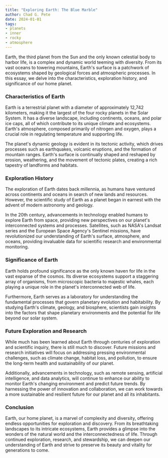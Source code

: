 ```yaml
---
title: "Exploring Earth: The Blue Marble"
author: Chad G. Pete
date: 2024-01-01
tags:
- planets
- inner
- rocky
- atmosphere
---
```


Earth, the third planet from the Sun and the only known celestial body to harbor life, is a complex and dynamic world teeming with diversity. From its vast oceans to towering mountains, Earth's surface is a patchwork of ecosystems shaped by geological forces and atmospheric processes. In this essay, we delve into the characteristics, exploration history, and significance of our home planet.

### Characteristics of Earth

Earth is a terrestrial planet with a diameter of approximately 12,742 kilometers, making it the largest of the four rocky planets in the Solar System. It has a diverse landscape, including continents, oceans, and polar ice caps, all of which contribute to its unique climate and ecosystems. Earth's atmosphere, composed primarily of nitrogen and oxygen, plays a crucial role in regulating temperature and supporting life.

The planet's dynamic geology is evident in its tectonic activity, which drives processes such as earthquakes, volcanic eruptions, and the formation of mountain ranges. Earth's surface is continually shaped and reshaped by erosion, weathering, and the movement of tectonic plates, creating a rich tapestry of landforms and habitats.

### Exploration History

The exploration of Earth dates back millennia, as humans have ventured across continents and oceans in search of new lands and resources. However, the scientific study of Earth as a planet began in earnest with the advent of modern astronomy and geology.

In the 20th century, advancements in technology enabled humans to explore Earth from space, providing new perspectives on our planet's interconnected systems and processes. Satellites, such as NASA's Landsat series and the European Space Agency's Sentinel missions, have revolutionized our understanding of Earth's surface, atmosphere, and oceans, providing invaluable data for scientific research and environmental monitoring.

### Significance of Earth

Earth holds profound significance as the only known haven for life in the vast expanse of the cosmos. Its diverse ecosystems support a staggering array of organisms, from microscopic bacteria to majestic whales, each playing a unique role in the planet's interconnected web of life.

Furthermore, Earth serves as a laboratory for understanding the fundamental processes that govern planetary evolution and habitability. By studying Earth's climate, geology, and biosphere, scientists gain insights into the factors that shape planetary environments and the potential for life beyond our solar system.

### Future Exploration and Research

While much has been learned about Earth through centuries of exploration and scientific inquiry, there is still much to discover. Future missions and research initiatives will focus on addressing pressing environmental challenges, such as climate change, habitat loss, and pollution, to ensure the long-term health and sustainability of our planet.

Additionally, advancements in technology, such as remote sensing, artificial intelligence, and data analytics, will continue to enhance our ability to monitor Earth's changing environment and predict future trends. By harnessing the power of innovation and collaboration, we can work towards a more sustainable and resilient future for our planet and all its inhabitants.

### Conclusion

Earth, our home planet, is a marvel of complexity and diversity, offering endless opportunities for exploration and discovery. From its breathtaking landscapes to its intricate ecosystems, Earth provides a glimpse into the wonders of the natural world and the interconnectedness of life. Through continued exploration, research, and stewardship, we can deepen our understanding of Earth and strive to preserve its beauty and vitality for generations to come.
```